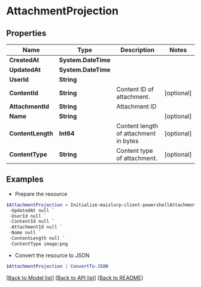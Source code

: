 # AttachmentProjection
## Properties

Name | Type | Description | Notes
------------ | ------------- | ------------- | -------------
**CreatedAt** | **System.DateTime** |  | 
**UpdatedAt** | **System.DateTime** |  | 
**UserId** | **String** |  | 
**ContentId** | **String** | Content ID of attachment. | [optional] 
**AttachmentId** | **String** | Attachment ID | 
**Name** | **String** |  | [optional] 
**ContentLength** | **Int64** | Content length of attachment in bytes | [optional] 
**ContentType** | **String** | Content type of attachment. | [optional] 

## Examples

- Prepare the resource
```powershell
$AttachmentProjection = Initialize-maislurp-client-powershellAttachmentProjection  -CreatedAt null `
 -UpdatedAt null `
 -UserId null `
 -ContentId null `
 -AttachmentId null `
 -Name null `
 -ContentLength null `
 -ContentType image/png
```

- Convert the resource to JSON
```powershell
$AttachmentProjection | ConvertTo-JSON
```

[[Back to Model list]](../README#documentation-for-models) [[Back to API list]](../README#documentation-for-api-endpoints) [[Back to README]](../README)


